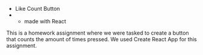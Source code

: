 * Like Count Button
* * made with React

This is a homework assignment where we were tasked to create a button that counts the amount of times pressed. We used Create React App for this assignment.
